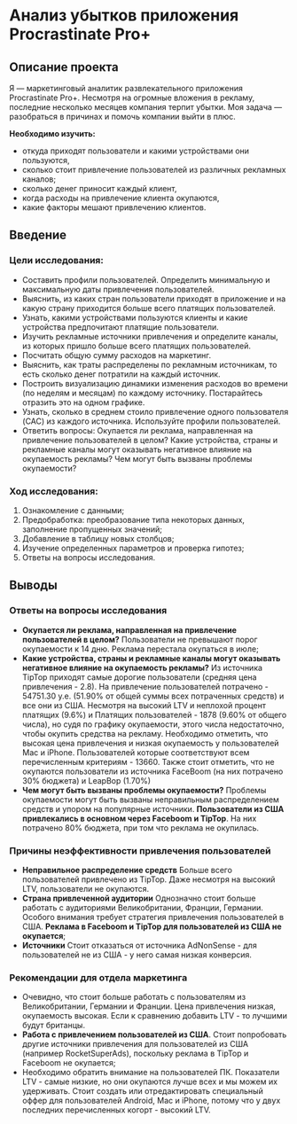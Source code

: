# Анализ убытков приложения Procrastinate Pro+

## Описание проекта

Я — маркетинговый аналитик развлекательного приложения Procrastinate Pro+. Несмотря на огромные вложения в рекламу, последние несколько месяцев компания терпит убытки. Моя задача — разобраться в причинах и помочь компании выйти в плюс.

**Необходимо изучить:**
- откуда приходят пользователи и какими устройствами они пользуются,
- сколько стоит привлечение пользователей из различных рекламных каналов;
- сколько денег приносит каждый клиент,
- когда расходы на привлечение клиента окупаются,
- какие факторы мешают привлечению клиентов.

## Введение

### Цели исследования:

- Составить профили пользователей. Определить минимальную и максимальную даты привлечения пользователей.
- Выяснить, из каких стран пользователи приходят в приложение и на какую страну приходится больше всего платящих пользователей. 
- Узнать, какими устройствами пользуются клиенты и какие устройства предпочитают платящие пользователи. 
- Изучить рекламные источники привлечения и определите каналы, из которых пришло больше всего платящих пользователей. 
- Посчитать общую сумму расходов на маркетинг.
- Выяснить, как траты распределены по рекламным источникам, то есть сколько денег потратили на каждый источник.
- Построить визуализацию динамики изменения расходов во времени (по неделям и месяцам) по каждому источнику. Постарайтесь отразить это на одном графике.
- Узнать, сколько в среднем стоило привлечение одного пользователя (CAC) из каждого источника. Используйте профили пользователей.
- Ответить вопросы: Окупается ли реклама, направленная на привлечение пользователей в целом? Какие устройства, страны и рекламные каналы могут оказывать негативное влияние на окупаемость рекламы? Чем могут быть вызваны проблемы окупаемости?

### Ход исследования:

1. Ознакомление с данными;
2. Предобработка: преобразование типа некоторых данных, заполнение пропущенных значений;
3. Добавление в таблицу новых столбцов;
4. Изучение определенных параметров и проверка гипотез;
5. Ответы на вопросы исследования.

## Выводы

### Ответы на вопросы исследования
- **Окупается ли реклама, направленная на привлечение пользователей в целом?** Пользователи не превышают порог окупаемости к 14 дню. Реклама перестала окупаться в июле;
- **Какие устройства, страны и рекламные каналы могут оказывать негативное влияние на окупаемость рекламы?** Из источника TipTop приходят самые дорогие пользователи (средняя цена привлечения - 2.8). На привлечение пользователей потрачено - 54751.30 у.е. (51.90% от общей суммы всех потраченных средств) и все они из США. Несмотря на высокий LTV и неплохой процент платящих (9.6%)  и Платящих пользователей - 1878 (9.60% от общего числа), но судя по графику окупаемости, этого числа недостаточно, чтобы окупить средства на рекламу. Необходимо отметить, что высокая цена привлечения и низкая окупаемость у пользователей Mac и iPhone. Пользователей которые соответствуют всем перечисленным критериям - 13660. Также стоит отметить, что не окупаются пользователи из источника FaceBoom (на них потрачено 30% бюджета) и LeapBop (1.70%)
- **Чем могут быть вызваны проблемы окупаемости?** Проблемы окупаемости могут быть вызваны неправильным распределением средств и упором на популярные источники. **Пользователи из США привлекались в основном через Faceboom и TipTop**. На них потрачено 80% бюджета, при том что реклама не окупилась.

### Причины неэффективности привлечения пользователей

- **Неправильное распределение средств** Больше всего пользователей привлечено из TipTop. Даже несмотря на высокий LTV, пользователи не окупаются. 
- **Страна привлеченной аудитории** Однозначно стоит больше работать с аудиториями Великобритании, Франции, Германии. Особого внимания требует стратегия привлечения пользователей в США. **Реклама в Faceboom и TipTop для пользователей из США не окупается**;
- **Источники** Стоит отказаться от источника AdNonSense - для пользователей не из США - у него самая низкая конверсия.
  
### Рекомендации для отдела маркетинга

- Очевидно, что стоит больше работать с пользователям из Великобритании, Германии и Франции. Цена привлечения низкая, окупаемость высокая. Если к сравнению добавить LTV - то лучшими будут британцы. 
- **Работа с привлечением пользователей из США**. Стоит попробовать другие источники привлечения для пользователей из США (например RocketSuperAds), поскольку реклама в TipTop и Faceboom не окупается;
- Необходимо обратить внимание на пользователей ПК. Показатели LTV - самые низкие, но они окупаются лучше всех и мы можем их удерживать. Стоит создать или отредактировать специальный оффер для пользователей Android, Mac и iPhone, потому что у двух последних перечисленных когорт - высокий LTV.
